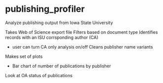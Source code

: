 # publishing_profiler
Analyze publishing output from Iowa State University

Takes Web of Science export file
Filters based on document type
Identifies records with an ISU corrsponding author (CA)
- user can turn CA only analysis on/off
Cleans publisher name variants

Makes set of plots
- Bar chart of number of publications by publisher

Look at OA status of publications
